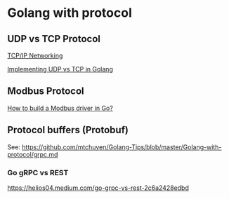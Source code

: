# Golang with protocol

## UDP vs TCP Protocol

[TCP/IP Networking](https://appliedgo.net/networking/)

[Implementing UDP vs TCP in Golang](http://www.minaandrawos.com/2016/05/14/udp-vs-tcp-in-golang/)

## Modbus Protocol
[How to build a Modbus driver in Go?](http://www.minaandrawos.com/2014/11/26/how-to-write-a-modbus-driver/)

## Protocol buffers (Protobuf)

See: https://github.com/mtchuyen/Golang-Tips/blob/master/Golang-with-protocol/grpc.md

### Go gRPC vs REST
https://helios04.medium.com/go-grpc-vs-rest-2c6a2428edbd
